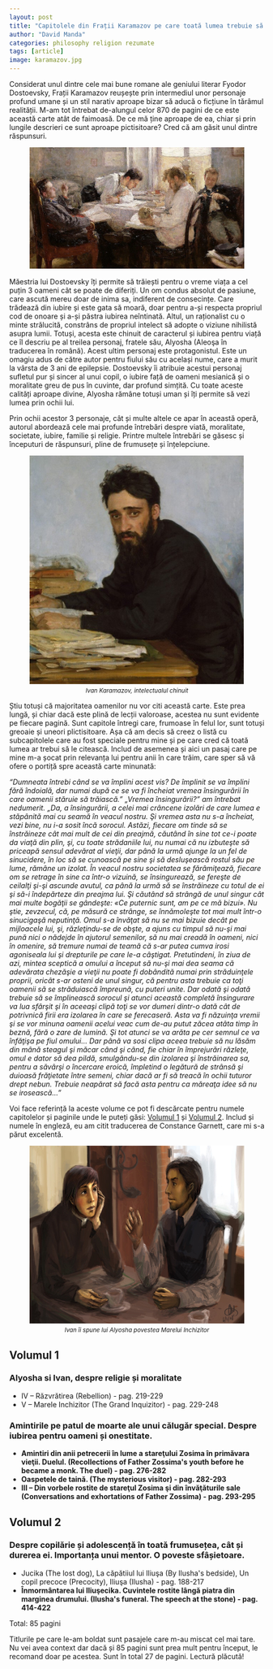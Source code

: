 ```yaml
---
layout: post
title: "Capitolele din Frații Karamazov pe care toată lumea trebuie să le citească"
author: "David Manda"
categories: philosophy religion rezumate
tags: [article]
image: karamazov.jpg
---
```


Considerat unul dintre cele mai bune romane ale geniului literar Fyodor Dostoevsky, Frații Karamazov reușește prin intermediul unor personaje profund umane și un stil narativ aproape bizar să aducă o ficțiune în tărâmul realității. M-am tot întrebat de-alungul celor 870 de pagini de ce este această carte atât de faimoasă. De ce mă ține aproape de ea, chiar și prin lungile descrieri ce sunt aproape pictisitoare? Cred că am găsit unul dintre răspunsuri.

<figure>
  <img src="/assets/img/karamazov.jpg" alt="drawing"/>
</figure>

Măestria lui Dostoevsky îți permite să trăiești pentru o vreme viața a cel puțin 3 oameni cât se poate de diferiți. Un om condus absolut de pasiune, care ascută mereu doar de inima sa, indiferent de consecințe. Care trădează din iubire și este gata să moară, doar pentru a-și respecta propriul cod de onoare și a-și păstra iubirea neîntinată. Altul, un raționalist cu o minte strălucită, constrâns de propriul intelect să adopte o viziune nihilistă asupra lumii. Totuși, acesta este chinuit de caracterul și iubirea pentru viață ce îl descriu pe al treilea personaj, fratele său, Alyosha (Aleoşa în traducerea în română). Acest ultim personaj este protagonistul. Este un omagiu adus de către autor pentru fiului său cu același nume, care a murit la vârsta de 3 ani de epilepsie. Dostoevsky îi atribuie acestui personaj sufletul pur și sincer al unui copil, o iubire față de oameni mesianică și o moralitate greu de pus în cuvinte, dar profund simțită. Cu toate aceste calități aproape divine, Alyosha rămâne totuși uman și îți permite să vezi lumea prin ochii lui.

Prin ochii acestor 3 personaje, cât și multe altele ce apar în această operă, autorul abordează cele mai profunde întrebări despre viată, moralitate, societate, iubire, familie și religie. Printre multele întrebări se găsesc și începuturi de răspunsuri, pline de frumusețe și înțelepciune.

<figure>
  <img src="/assets/img/Ivan_karamazov.jpeg" alt="drawing" height=450/>
  <br>
  <figcaption style="text-align:center">
  <i><small>Ivan Karamazov, intelectualul chinuit</small></i>
  </figcaption>
</figure>

Știu totuși că majoritatea oamenilor nu vor citi această carte. Este prea lungă, și chiar dacă este plină de lecții valoroase, acestea nu sunt evidente pe fiecare pagină. Sunt capitole întregi care, frumoase în felul lor, sunt totuși greoaie și uneori plictisitoare. Așa că am decis să creez o listă cu subcapitolele care au fost speciale pentru mine și pe care cred că toată lumea ar trebui să le citească. Includ de asemenea și aici un pasaj care pe mine m-a șocat prin relevanța lui pentru anii în care trăim, care sper să vă ofere o portiță spre această carte minunată:

_“Dumneata întrebi când se va împlini acest vis? De împlinit se va împlini fără îndoială, dar numai după ce se va fi încheiat vremea însingurării în care oamenii stăruie să trăiască.” „Vremea însingurării?” am întrebat nedumerit. „Da, a însingurării, a celei mai crâncene izolări de care lumea e stăpânită mai cu seamă în veacul nostru. Şi vremea asta nu s-a încheiat, vezi bine, nu i-a sosit încă sorocul. Astăzi, fiecare om tinde să se înstrăineze cât mai mult de cei din preajmă, căutând în sine tot ce-i poate da viaţă din plin, şi, cu toate strădaniile lui, nu numai că nu izbuteşte să priceapă sensul adevărat al vieţii, dar până la urmă ajunge la un fel de sinucidere, în loc să se cunoască pe sine şi să desluşească rostul său pe lume, rămâne un izolat. În veacul nostru societatea se fărâmiţează, fiecare om se retrage în sine ca într-o vizuină, se însingurează, se fereşte de ceilalţi şi-şi ascunde avutul, ca până la urmă să se înstrăineze cu totul de ei şi să-i îndepărteze din preajma lui. Şi căutând să strângă de unul singur cât mai multe bogăţii se gândeşte: «Ce puternic sunt, am pe ce mă bizui». Nu ştie, zevzecul, că, pe măsură ce strânge, se înnămoleşte tot mai mult într-o sinucigaşă neputinţă. Omul s-a învăţat să nu se mai bizuie decât pe mijloacele lui, şi, răzleţindu-se de obşte, a ajuns cu timpul să nu-şi mai pună nici o nădejde în ajutorul semenilor, să nu mai creadă în oameni, nici în omenire, să tremure numai de teamă că s-ar putea cumva irosi agoniseala lui şi drepturile pe care le-a câştigat. Pretutindeni, în ziua de azi, mintea sceptică a omului a început să nu-şi mai dea seama că adevărata chezăşie a vieţii nu poate fi dobândită numai prin străduinţele proprii, oricât s-ar osteni de unul singur, că pentru asta trebuie ca toţi oamenii să se străduiască împreună, cu puteri unite. Dar odată şi odată trebuie să se împlinească sorocul şi atunci această completă însingurare va lua sfârşit şi în aceeaşi clipă toţi se vor dumeri dintr-o dată cât de potrivnică firii era izolarea în care se ferecaseră. Asta va fi năzuinţa vremii şi se vor minuna oamenii acelui veac cum de-au putut zăcea atâta timp în beznă, fără o zare de lumină. Şi tot atunci se va arăta pe cer semnul ce va înfăţişa pe fiul omului… Dar până va sosi clipa aceea trebuie să nu lăsăm din mână steagul şi măcar când şi când, fie chiar în împrejurări răzleţe, omul e dator să dea pildă, smulgându-se din izolarea şi înstrăinarea sa, pentru a săvârşi o încercare eroică, împletind o legătură de strânsă şi duioasă frăţietate între semeni, chiar dacă ar fi să treacă în ochii tuturor drept nebun. Trebuie neapărat să facă asta pentru ca măreaţa idee să nu se irosească...”_

Voi face referință la aceste volume ce pot fi descărcate pentru numele capitolelor și paginile unde le puteți găsi: [Volumul 1](https://101books.club/carte/descarca-feodor-mihailovici-dostoievski-fratii-karamazov-vol-1-pdf) și [Volumul 2](https://101books.club/carte/descarca-feodor-mihailovici-dostoievski-fratii-karamazov-vol-2-pdf). Includ și numele în engleză, eu am citit traducerea de Constance Garnett, care mi s-a părut excelentă.

<figure>
  <img src="/assets/img/Karamazov_inquizitor.jpeg" alt="drawing" height=350/>
  <br>
  <figcaption style="text-align:center">
    <small><i>Ivan îi spune lui Alyosha povestea Marelui Inchizitor</i></small>
  </figcaption>
</figure>

## Volumul 1

### Alyosha si Ivan, despre religie și moralitate

- IV – Răzvrătirea (Rebellion) - pag. 219-229
- V – Marele Inchizitor (The Grand Inquizitor) - pag. 229-248

### Amintirile pe patul de moarte ale unui călugăr special. Despre iubirea pentru oameni și onestitate.

- **Amintiri din anii petrecerii în lume a stareţului Zosima în primăvara vieţii. Duelul. (Recollections of Father Zossima's youth before he became a monk. The duel) - pag. 276-282**
- **Oaspetele de taină. (The mysterious visitor) - pag. 282-293**
- **III – Din vorbele rostite de stareţul Zosima şi din învăţăturile sale (Conversations and exhortations of Father Zossima) - pag. 293-295**

## Volumul 2

### Despre copilărie și adolescență în toată frumusețea, cât și durerea ei. Importanța unui mentor. O poveste sfâșietoare.

- Jucika (The lost dog), La căpătiiul lui Iliuşa (By Ilusha's bedside), Un copil precoce (Precocity), Iliuşa (Ilusha) - pag. 188-217
- **Înmormântarea lui Iliuşecika. Cuvintele rostite lângă piatra din marginea drumului. (Ilusha's funeral. The speech at the stone) - pag. 414-422**

Total: 85 pagini

Titlurile pe care le-am boldat sunt pasajele care m-au miscat cel mai tare. Nu vei avea context dar dacă și 85 pagini sunt prea mult pentru început, le recomand doar pe acestea. Sunt în total 27 de pagini. Lectură plăcută!
